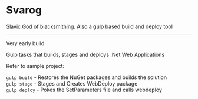# Svarog
[Slavic God of blacksmithing](http://en.wikipedia.org/wiki/Svarog). Also a gulp based build and deploy tool

---

Very early build

Gulp tasks that builds, stages and deploys .Net Web Applications

Refer to sample project:

`gulp build` - Restores the NuGet packages and builds the solution  
`gulp stage` - Stages and Creates WebDeploy package  
`gulp deploy` - Pokes the SetParameters file and calls webdeploy  

